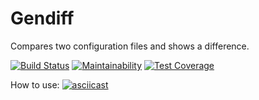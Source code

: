 # Gendiff
Compares two configuration files and shows a difference.

[![Build Status](https://travis-ci.org/Onlyal33/backend-project-lvl2.svg?branch=master)](https://travis-ci.org/Onlyal33/backend-project-lvl2)
[![Maintainability](https://api.codeclimate.com/v1/badges/e965dd7e0fafc756966f/maintainability)](https://codeclimate.com/github/Onlyal33/backend-project-lvl2/maintainability)
[![Test Coverage](https://api.codeclimate.com/v1/badges/e965dd7e0fafc756966f/test_coverage)](https://codeclimate.com/github/Onlyal33/backend-project-lvl2/test_coverage)

How to use:
[![asciicast](https://asciinema.org/a/PdpuqfVHErMpG9Zka4wjRwEIN.svg)](https://asciinema.org/a/PdpuqfVHErMpG9Zka4wjRwEIN)
